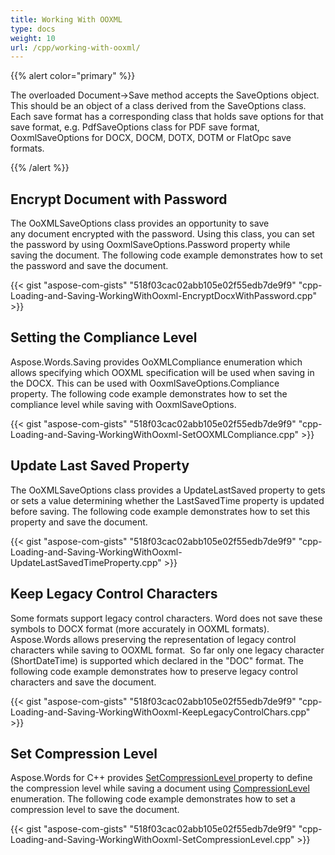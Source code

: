 ```yaml
---
title: Working With OOXML
type: docs
weight: 10
url: /cpp/working-with-ooxml/
---
```


{{% alert color="primary" %}} 

The overloaded Document->Save method accepts the SaveOptions object. This should be an object of a class derived from the SaveOptions class. Each save format has a corresponding class that holds save options for that save format, e.g. PdfSaveOptions class for PDF save format, OoxmlSaveOptions for DOCX, DOCM, DOTX, DOTM or FlatOpc save formats.

{{% /alert %}} 
## **Encrypt Document with Password**
The OoXMLSaveOptions class provides an opportunity to save any document encrypted with the password. Using this class, you can set the password by using OoxmlSaveOptions.Password property while saving the document. The following code example demonstrates how to set the password and save the document.

{{< gist "aspose-com-gists" "518f03cac02abb105e02f55edb7de9f9" "cpp-Loading-and-Saving-WorkingWithOoxml-EncryptDocxWithPassword.cpp" >}}
## **Setting the Compliance Level**
Aspose.Words.Saving provides OoXMLCompliance enumeration which allows specifying which OOXML specification will be used when saving in the DOCX. This can be used with OoxmlSaveOptions.Compliance property. The following code example demonstrates how to set the compliance level while saving with OoxmlSaveOptions.

{{< gist "aspose-com-gists" "518f03cac02abb105e02f55edb7de9f9" "cpp-Loading-and-Saving-WorkingWithOoxml-SetOOXMLCompliance.cpp" >}}
## **Update Last Saved Property**
The OoXMLSaveOptions class provides a UpdateLastSaved property to gets or sets a value determining whether the LastSavedTime property is updated before saving. The following code example demonstrates how to set this property and save the document.

{{< gist "aspose-com-gists" "518f03cac02abb105e02f55edb7de9f9" "cpp-Loading-and-Saving-WorkingWithOoxml-UpdateLastSavedTimeProperty.cpp" >}}
## **Keep Legacy Control Characters**
Some formats support legacy control characters. Word does not save these symbols to DOCX format (more accurately in OOXML formats). Aspose.Words allows preserving the representation of legacy control characters while saving to OOXML format.  So far only one legacy character (ShortDateTime) is supported which declared in the "DOC" format. The following code example demonstrates how to preserve legacy control characters and save the document.

{{< gist "aspose-com-gists" "518f03cac02abb105e02f55edb7de9f9" "cpp-Loading-and-Saving-WorkingWithOoxml-KeepLegacyControlChars.cpp" >}}
## **Set Compression Level**
Aspose.Words for C++ provides [SetCompressionLevel ](https://apireference.aspose.com/words/cpp/class/aspose.words.saving.ooxml_save_options#af85cba7194a8a8804f2a4f5df9469b1b)property to define the compression level while saving a document using [CompressionLevel ](https://apireference.aspose.com/words/cpp/namespace/aspose.words.saving/#a8bca862ce175c808774a57560b8cffcb)enumeration. The following code example demonstrates how to set a compression level to save the document.

{{< gist "aspose-com-gists" "518f03cac02abb105e02f55edb7de9f9" "cpp-Loading-and-Saving-WorkingWithOoxml-SetCompressionLevel.cpp" >}}
